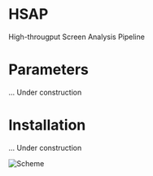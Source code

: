 # HSAP
High-througput Screen Analysis Pipeline

# Parameters
... Under construction

# Installation
... Under construction


![Scheme](https://user-images.githubusercontent.com/26311995/79791817-e9e9f100-831b-11ea-827a-4f52b38b16be.png)
